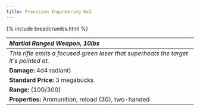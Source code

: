 ```yaml
---
title: Precision Engineering Wx3
---
```


{% include breadcrumbs.html %}

| _Martial Ranged Weapon, 10lbs_ | 
|:-------------|
| _This rifle emits a focused green laser that superheats the target it's pointed at._ | 
| **Damage:** 4d4 radiant) |
| **Standard Price:** 3 megabucks |
| **Range:** (100/300) |
| **Properties:** Ammunition, reload (30), two-handed |